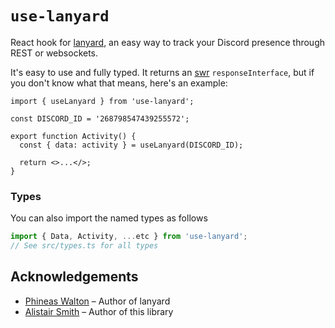 # `use-lanyard`

React hook for [lanyard](https://github.com/Phineas/lanyard/), an easy way to track your Discord presence through REST or websockets.

It's easy to use and fully typed. It returns an [swr](https://github.com/vercel/swr) `responseInterface`, but if you don't know what that means, here's an example:

```tsx
import { useLanyard } from 'use-lanyard';

const DISCORD_ID = '268798547439255572';

export function Activity() {
  const { data: activity } = useLanyard(DISCORD_ID);

  return <>...</>;
}
```

### Types

You can also import the named types as follows

```ts
import { Data, Activity, ...etc } from 'use-lanyard';
// See src/types.ts for all types
```

## Acknowledgements

- [Phineas Walton](https://github.com/Phineas/) – Author of lanyard
- [Alistair Smith](https://github.com/alii/) – Author of this library
